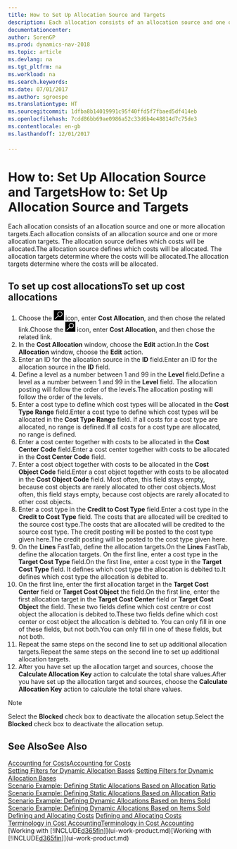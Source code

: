 ```yaml
---
title: How to Set Up Allocation Source and Targets
description: Each allocation consists of an allocation source and one or more allocation targets. The allocation source defines which costs will be allocated. The allocation targets determine where the costs will be allocated.
documentationcenter: 
author: SorenGP
ms.prod: dynamics-nav-2018
ms.topic: article
ms.devlang: na
ms.tgt_pltfrm: na
ms.workload: na
ms.search.keywords: 
ms.date: 07/01/2017
ms.author: sgroespe
ms.translationtype: HT
ms.sourcegitcommit: 1dfba8b14019991c95f40ffd5f7fbaed5df414eb
ms.openlocfilehash: 7cdd86bb69ae0986a52c33d6b4e48814d7c75de3
ms.contentlocale: en-gb
ms.lasthandoff: 12/01/2017

---
```

# <a name="how-to-set-up-allocation-source-and-targets"></a><span data-ttu-id="8ecdb-105">How to: Set Up Allocation Source and Targets</span><span class="sxs-lookup"><span data-stu-id="8ecdb-105">How to: Set Up Allocation Source and Targets</span></span>
<span data-ttu-id="8ecdb-106">Each allocation consists of an allocation source and one or more allocation targets.</span><span class="sxs-lookup"><span data-stu-id="8ecdb-106">Each allocation consists of an allocation source and one or more allocation targets.</span></span> <span data-ttu-id="8ecdb-107">The allocation source defines which costs will be allocated.</span><span class="sxs-lookup"><span data-stu-id="8ecdb-107">The allocation source defines which costs will be allocated.</span></span> <span data-ttu-id="8ecdb-108">The allocation targets determine where the costs will be allocated.</span><span class="sxs-lookup"><span data-stu-id="8ecdb-108">The allocation targets determine where the costs will be allocated.</span></span>  

## <a name="to-set-up-cost-allocations"></a><span data-ttu-id="8ecdb-109">To set up cost allocations</span><span class="sxs-lookup"><span data-stu-id="8ecdb-109">To set up cost allocations</span></span>  
1.  <span data-ttu-id="8ecdb-110">Choose the ![Search for Page or Report](media/ui-search/search_small.png "Search for Page or Report icon") icon, enter **Cost Allocation**, and then chose the related link.</span><span class="sxs-lookup"><span data-stu-id="8ecdb-110">Choose the ![Search for Page or Report](media/ui-search/search_small.png "Search for Page or Report icon") icon, enter **Cost Allocation**, and then chose the related link.</span></span>  
2.  <span data-ttu-id="8ecdb-111">In the **Cost Allocation** window, choose the **Edit** action.</span><span class="sxs-lookup"><span data-stu-id="8ecdb-111">In the **Cost Allocation** window, choose the **Edit** action.</span></span>  
3.  <span data-ttu-id="8ecdb-112">Enter an ID for the allocation source in the **ID** field.</span><span class="sxs-lookup"><span data-stu-id="8ecdb-112">Enter an ID for the allocation source in the **ID** field.</span></span>  
4.  <span data-ttu-id="8ecdb-113">Define a level as a number between 1 and 99 in the **Level** field.</span><span class="sxs-lookup"><span data-stu-id="8ecdb-113">Define a level as a number between 1 and 99 in the **Level** field.</span></span> <span data-ttu-id="8ecdb-114">The allocation posting will follow the order of the levels.</span><span class="sxs-lookup"><span data-stu-id="8ecdb-114">The allocation posting will follow the order of the levels.</span></span>  
5.  <span data-ttu-id="8ecdb-115">Enter a cost type to define which cost types will be allocated in the **Cost Type Range** field.</span><span class="sxs-lookup"><span data-stu-id="8ecdb-115">Enter a cost type to define which cost types will be allocated in the **Cost Type Range** field.</span></span> <span data-ttu-id="8ecdb-116">If all costs for a cost type are allocated, no range is defined.</span><span class="sxs-lookup"><span data-stu-id="8ecdb-116">If all costs for a cost type are allocated, no range is defined.</span></span>  
6.  <span data-ttu-id="8ecdb-117">Enter a cost center together with costs to be allocated in the **Cost Center Code** field.</span><span class="sxs-lookup"><span data-stu-id="8ecdb-117">Enter a cost center together with costs to be allocated in the **Cost Center Code** field.</span></span>  
7.  <span data-ttu-id="8ecdb-118">Enter a cost object together with costs to be allocated in the **Cost Object Code** field.</span><span class="sxs-lookup"><span data-stu-id="8ecdb-118">Enter a cost object together with costs to be allocated in the **Cost Object Code** field.</span></span> <span data-ttu-id="8ecdb-119">Most often, this field stays empty, because cost objects are rarely allocated to other cost objects.</span><span class="sxs-lookup"><span data-stu-id="8ecdb-119">Most often, this field stays empty, because cost objects are rarely allocated to other cost objects.</span></span>  
8.  <span data-ttu-id="8ecdb-120">Enter a cost type in the **Credit to Cost Type** field.</span><span class="sxs-lookup"><span data-stu-id="8ecdb-120">Enter a cost type in the **Credit to Cost Type** field.</span></span> <span data-ttu-id="8ecdb-121">The costs that are allocated will be credited to the source cost type.</span><span class="sxs-lookup"><span data-stu-id="8ecdb-121">The costs that are allocated will be credited to the source cost type.</span></span> <span data-ttu-id="8ecdb-122">The credit posting will be posted to the cost type given here.</span><span class="sxs-lookup"><span data-stu-id="8ecdb-122">The credit posting will be posted to the cost type given here.</span></span>  
9. <span data-ttu-id="8ecdb-123">On the **Lines** FastTab, define the allocation targets.</span><span class="sxs-lookup"><span data-stu-id="8ecdb-123">On the **Lines** FastTab, define the allocation targets.</span></span> <span data-ttu-id="8ecdb-124">On the first line, enter a cost type in the **Target Cost Type** field.</span><span class="sxs-lookup"><span data-stu-id="8ecdb-124">On the first line, enter a cost type in the **Target Cost Type** field.</span></span> <span data-ttu-id="8ecdb-125">It defines which cost type the allocation is debited to.</span><span class="sxs-lookup"><span data-stu-id="8ecdb-125">It defines which cost type the allocation is debited to.</span></span>  
10. <span data-ttu-id="8ecdb-126">On the first line, enter the first allocation target in the **Target Cost Center** field or **Target Cost Object** the field.</span><span class="sxs-lookup"><span data-stu-id="8ecdb-126">On the first line, enter the first allocation target in the **Target Cost Center** field or **Target Cost Object** the field.</span></span> <span data-ttu-id="8ecdb-127">These two fields define which cost centre or cost object the allocation is debited to.</span><span class="sxs-lookup"><span data-stu-id="8ecdb-127">These two fields define which cost center or cost object the allocation is debited to.</span></span> <span data-ttu-id="8ecdb-128">You can only fill in one of these fields, but not both.</span><span class="sxs-lookup"><span data-stu-id="8ecdb-128">You can only fill in one of these fields, but not both.</span></span>  
11. <span data-ttu-id="8ecdb-129">Repeat the same steps on the second line to set up additional allocation targets.</span><span class="sxs-lookup"><span data-stu-id="8ecdb-129">Repeat the same steps on the second line to set up additional allocation targets.</span></span>  
12. <span data-ttu-id="8ecdb-130">After you have set up the allocation target and sources, choose the **Calculate Allocation Key** action to calculate the total share values.</span><span class="sxs-lookup"><span data-stu-id="8ecdb-130">After you have set up the allocation target and sources, choose the **Calculate Allocation Key** action to calculate the total share values.</span></span>  

> [!NOTE]  
>  <span data-ttu-id="8ecdb-131">Select the **Blocked** check box to deactivate the allocation setup.</span><span class="sxs-lookup"><span data-stu-id="8ecdb-131">Select the **Blocked** check box to deactivate the allocation setup.</span></span>  

## <a name="see-also"></a><span data-ttu-id="8ecdb-132">See Also</span><span class="sxs-lookup"><span data-stu-id="8ecdb-132">See Also</span></span>  
[<span data-ttu-id="8ecdb-133">Accounting for Costs</span><span class="sxs-lookup"><span data-stu-id="8ecdb-133">Accounting for Costs</span></span>](finance-manage-cost-accounting.md)  
 <span data-ttu-id="8ecdb-134">[Setting Filters for Dynamic Allocation Bases](finance-setting-filters-for-dynamic-allocation-bases.md) </span><span class="sxs-lookup"><span data-stu-id="8ecdb-134">[Setting Filters for Dynamic Allocation Bases](finance-setting-filters-for-dynamic-allocation-bases.md) </span></span>  
 <span data-ttu-id="8ecdb-135">[Scenario Example: Defining Static Allocations Based on Allocation Ratio](finance-scenario-example-defining-static-allocations-based-on-allocation-ratio.md) </span><span class="sxs-lookup"><span data-stu-id="8ecdb-135">[Scenario Example: Defining Static Allocations Based on Allocation Ratio](finance-scenario-example-defining-static-allocations-based-on-allocation-ratio.md) </span></span>  
 <span data-ttu-id="8ecdb-136">[Scenario Example: Defining Dynamic Allocations Based on Items Sold](finance-scenario-example-defining-dynamic-allocations-based-on-items-sold.md) </span><span class="sxs-lookup"><span data-stu-id="8ecdb-136">[Scenario Example: Defining Dynamic Allocations Based on Items Sold](finance-scenario-example-defining-dynamic-allocations-based-on-items-sold.md) </span></span>  
 <span data-ttu-id="8ecdb-137">[Defining and Allocating Costs](finance-define-and-allocate-costs.md) </span><span class="sxs-lookup"><span data-stu-id="8ecdb-137">[Defining and Allocating Costs](finance-define-and-allocate-costs.md) </span></span>  
 [<span data-ttu-id="8ecdb-138">Terminology in Cost Accounting</span><span class="sxs-lookup"><span data-stu-id="8ecdb-138">Terminology in Cost Accounting</span></span>](finance-terminology-in-cost-accounting.md)  
 <span data-ttu-id="8ecdb-139">[Working with [!INCLUDE[d365fin](includes/d365fin_md.md)]](ui-work-product.md)</span><span class="sxs-lookup"><span data-stu-id="8ecdb-139">[Working with [!INCLUDE[d365fin](includes/d365fin_md.md)]](ui-work-product.md)</span></span>

